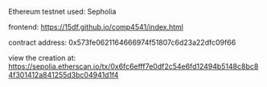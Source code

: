 Ethereum testnet used: Sepholia

frontend: https://15df.github.io/comp4541/index.html

contract address: 0x573fe0621164666974f51807c6d23a22dfc09f66

view the creation at: https://sepolia.etherscan.io/tx/0x6fc6efff7e0df2c54e6fd12494b5148c8bc84f301412a841255d3bc04941d1f4
